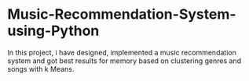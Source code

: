 # Music-Recommendation-System-using-Python
In this project, i have designed, implemented  a music recommendation system and got best results for memory based on clustering genres and songs with k Means.  


